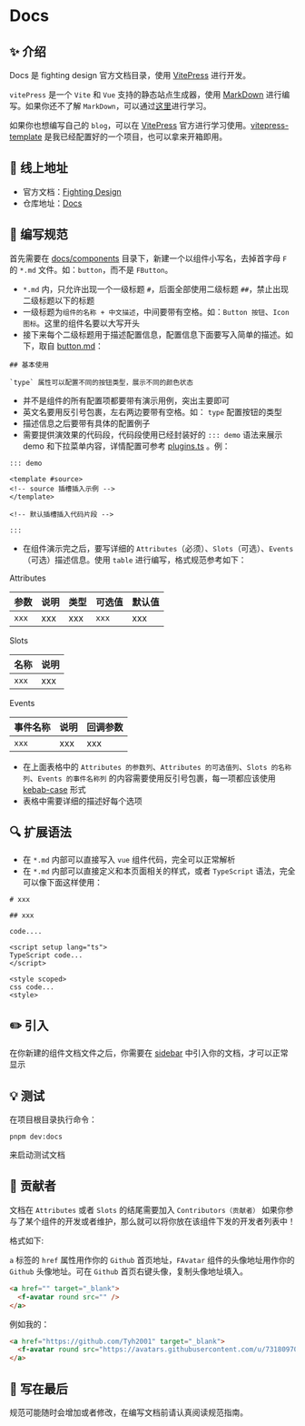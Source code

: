 # Docs

## ✨ 介绍

Docs 是 fighting design 官方文档目录，使用 [VitePress](https://github.com/vuejs/vitepress) 进行开发。

`vitePress` 是一个 `Vite` 和 `Vue` 支持的静态站点生成器，使用 [MarkDown](https://zh.wikipedia.org/zh-tw/Markdown) 进行编写。如果你还不了解 `MarkDown`，可以通过[这里](http://younghz.github.io/Markdown/)进行学习。

如果你也想编写自己的 `blog`，可以在 [VitePress](https://github.com/vuejs/vitepress) 官方进行学习使用。[vitepress-template](https://github.com/Tyh2001/vitepress-template) 是我已经配置好的一个项目，也可以拿来开箱即用。

## 🐳 线上地址

- 官方文档：[Fighting Design](https://fighting.tianyuhao.cn)
- 仓库地址：[Docs](https://github.com/FightingDesign/fighting-design/tree/master/docs)

## 🚧 编写规范

首先需要在 [docs/components](https://github.com/FightingDesign/fighting-design/tree/master/docs/components) 目录下，新建一个以组件小写名，去掉首字母 `F` 的 `*.md` 文件。如：`button`，而不是 `FButton`。

- `*.md` 内，只允许出现一个一级标题 `#`，后面全部使用二级标题 `##`，禁止出现二级标题以下的标题
- 一级标题为`组件的名称 + 中文描述`，中间要带有空格。如：`Button 按钮`、`Icon 图标`。这里的组件名要以大写开头
- 接下来每个二级标题用于描述配置信息，配置信息下面要写入简单的描述。如下，取自 [button.md](https://github.com/FightingDesign/fighting-design/blob/master/docs/docs/components/button.md)：

```
## 基本使用

`type` 属性可以配置不同的按钮类型，展示不同的颜色状态
```

- 并不是组件的所有配置项都要带有演示用例，突出主要即可
- 英文名要用反引号包裹，左右两边要带有空格。如： `type` 配置按钮的类型
- 描述信息之后要带有具体的配置例子
- 需要提供演效果的代码段，代码段使用已经封装好的 `::: demo` 语法来展示 demo 和下拉菜单内容，详情配置可参考 [plugins.ts](https://github.com/FightingDesign/fighting-design/blob/master/docs/docs/.vitepress/config/plugins.ts) 。例：

```
::: demo

<template #source>
<!-- source 插槽插入示例 -->
</template>

<!-- 默认插槽插入代码片段 -->

:::

```

- 在组件演示完之后，要写详细的 `Attributes`（必须）、`Slots`（可选）、`Events`（可选）描述信息。使用 `table` 进行编写，格式规范参考如下：

Attributes

| 参数  | 说明 | 类型 | 可选值 | 默认值 |
| ----- | ---- | ---- | ------ | ------ |
| `xxx` | xxx  | xxx  | `xxx`  | xxx    |

Slots

| 名称  | 说明 |
| ----- | ---- |
| `xxx` | xxx  |

Events

| 事件名称 | 说明 | 回调参数 |
| -------- | ---- | -------- |
| `xxx`    | xxx  | xxx      |

- 在上面表格中的 `Attributes 的参数列`、`Attributes 的可选值列`、`Slots 的名称列`、`Events 的事件名称列` 的内容需要使用反引号包裹，每一项都应该使用 [kebab-case](https://staging-cn.vuejs.org/guide/components/props.html#prop-passing-details) 形式
- 表格中需要详细的描述好每个选项

## 🔍 扩展语法

- 在 `*.md` 内部可以直接写入 `vue` 组件代码，完全可以正常解析
- 在 `*.md` 内部可以直接定义和本页面相关的样式，或者 `TypeScript` 语法，完全可以像下面这样使用：

```
# xxx

## xxx

code....

<script setup lang="ts">
TypeScript code...
</script>

<style scoped>
css code...
<style>
```

## ✏️ 引入

在你新建的组件文档文件之后，你需要在 [sidebar](https://github.com/FightingDesign/fighting-design/blob/master/docs/.vitepress/config/sidebar.ts) 中引入你的文档，才可以正常显示

## 💡 测试

在项目根目录执行命令：

```shell
pnpm dev:docs
```

来启动测试文档

## 📒 贡献者

文档在 `Attributes` 或者 `Slots` 的结尾需要加入 `Contributors（贡献者）` 如果你参与了某个组件的开发或者维护，那么就可以将你放在该组件下发的开发者列表中！

格式如下:

`a` 标签的 `href` 属性用作你的 `Github` 首页地址，`FAvatar` 组件的头像地址用作你的 `Github` 头像地址。可在 `Github` 首页右键头像，复制头像地址填入。

```html
<a href="" target="_blank">
  <f-avatar round src="" />
</a>
```

例如我的：

```html
<a href="https://github.com/Tyh2001" target="_blank">
  <f-avatar round src="https://avatars.githubusercontent.com/u/73180970?v=4" />
</a>
```

## 💬 写在最后

规范可能随时会增加或者修改，在编写文档前请认真阅读规范指南。
